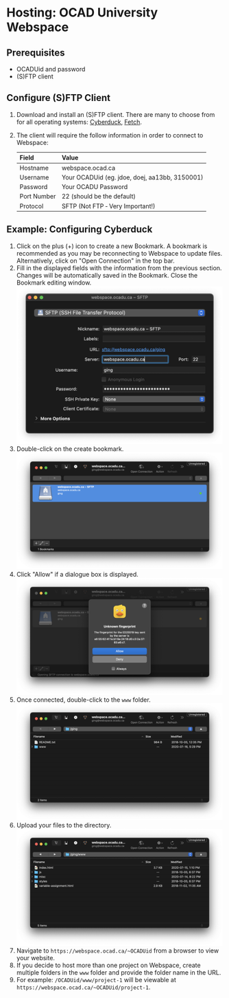 # Hosting: OCAD University Webspace

## Prerequisites
- OCADUid and password
- (S)FTP client

## Configure (S)FTP Client
1. Download and install an (S)FTP client. There are many to choose from for all operating systems: [Cyberduck](https://cyberduck.io/), [Fetch](https://fetchsoftworks.com/).
1. The client will require the follow information in order to connect to Webspace:

    | Field | Value |
    |---|---|
    | Hostname | webspace.ocad.ca |
    | Username | Your OCADUid (eg. jdoe, doej, aa13bb, 3150001) |
    | Password | Your OCADU Password |
    | Port Number | 22 (should be the default) |
    | Protocol | SFTP (Not FTP ‐ Very Important!) |


## Example: Configuring Cyberduck
1. Click on the plus (+) icon to create a new Bookmark. A bookmark is recommended as you may be reconnecting to Webspace to update files.  Alternatively, click on "Open Connection" in the top bar.
1. Fill in the displayed fields with the information from the previous section. Changes will be automatically saved in the Bookmark. Close the Bookmark editing window.
![Cyberduck edit bookmark](./media/1.png)
1. Double-click on the create bookmark.
![Cyberduck bookmarks](./media/2.png)
1. Click "Allow" if a dialogue box is displayed.
![Cyberduck alert](./media/3.png)
1. Once connected, double-click to the `www` folder.
![Cyberduck browsing webspace directory](./media/4.png)
1. Upload your files to the directory.
![Cyberduck with uploaded content to webspace directory](./media/5.png)
1. Navigate to `https://webspace.ocad.ca/~OCADUid` from a browser to view your website.
1. If you decide to host more than one project on Webspace, create multiple folders in the `www` folder and provide the folder name in the URL.
1. For example: `/OCADUid/www/project-1` will be viewable at `https://webspace.ocad.ca/~OCADUid/project-1`.